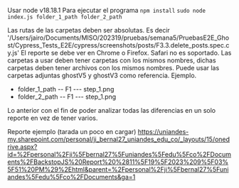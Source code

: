 Usar node v18.18.1
Para ejecutar el programa
`npm install`
`sudo node index.js folder_1_path folder_2_path`

Las rutas de las carpetas deben ser absolutas. Es decir '/Users/jairo/Documents/MISO/202319/pruebas/semana5/PruebasE2E_Ghost/Cypress_Tests_E2E/cypress/screenshots/posts/F3.3.delete_posts.spec.cy.js'
El reporte se debe ver en Chrome o Firefox. Safari no es soportado.
Las carpetas a usar deben tener carpetas con los mismos nombres, dichas carpetas deben tener archivos con los mismos nombres. Puede usar las carpetas adjuntas ghostV5 y ghostV3 como referencia.
Ejemplo.

- folder_1_path
  -- F1
  --- step_1.png
- folder_2_path
  -- F1
  --- step_1.png

Lo anterior con el fin de poder analizar todas las diferencias en un solo reporte en vez de tener varios.

Reporte ejemplo (tarada un poco en cargar) https://uniandes-my.sharepoint.com/personal/ji_bernal27_uniandes_edu_co/_layouts/15/onedrive.aspx?id=%2Fpersonal%2Fji%5Fbernal27%5Funiandes%5Fedu%5Fco%2FDocuments%2FBackstopJS%20Report%20%2811%5F19%5F2023%209%5F03%5F51%20PM%29%2Ehtml&parent=%2Fpersonal%2Fji%5Fbernal27%5Funiandes%5Fedu%5Fco%2FDocuments&ga=1
